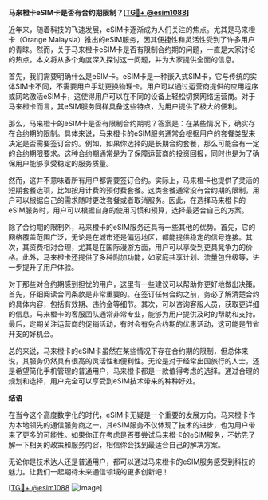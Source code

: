 **马来橙卡eSIM卡是否有合约期限制？[[TG💪+ @esim1088](https://t.me/s/esim1088)]**

近年来，随着科技的飞速发展，eSIM卡逐渐成为人们关注的焦点。尤其是马来橙卡（Orange Malaysia）推出的eSIM服务，因其便捷性和灵活性受到了许多用户的青睐。然而，关于马来橙卡eSIM卡是否有限制合约期的问题，一直是大家讨论的热点。本文将从多个角度深入探讨这一问题，并为大家提供全面的信息。

首先，我们需要明确什么是eSIM卡。eSIM卡是一种嵌入式SIM卡，它与传统的实体SIM卡不同，不需要用户手动更换物理卡。用户可以通过运营商提供的应用程序或网站激活eSIM卡，这使得用户可以在不同的设备上轻松切换网络运营商。对于马来橙卡而言，其eSIM服务同样具备这些特点，为用户提供了极大的便利。

那么，马来橙卡的eSIM卡是否有限制合约期呢？答案是：在某些情况下，确实存在合约期的限制。具体来说，马来橙卡的eSIM服务通常会根据用户的套餐类型来决定是否需要签订合约。例如，如果你选择的是长期合约套餐，那么可能会有一定的合约期限要求。这种合约期通常是为了保障运营商的投资回报，同时也是为了确保用户能够享受稳定的服务质量。

然而，这并不意味着所有用户都需要签订合约。实际上，马来橙卡也提供了灵活的短期套餐选项，比如按月计费的预付费套餐。这类套餐通常没有合约期的限制，用户可以根据自己的需求随时更改套餐或者取消服务。因此，在选择马来橙卡的eSIM服务时，用户可以根据自身的使用习惯和预算，选择最适合自己的方案。

除了合约期的限制外，马来橙卡的eSIM服务还具有一些其他的优势。首先，它的网络覆盖范围广泛，无论是在城市还是偏远地区，都能提供稳定的信号连接。其次，其资费相对合理，尤其是在国际漫游方面，用户可以享受到更具竞争力的价格。此外，马来橙卡还提供了多种附加功能，如家庭共享计划、流量包升级等，进一步提升了用户体验。

对于那些对合约期感到担忧的用户，这里有一些建议可以帮助你更好地做出决策。首先，仔细阅读合同条款是非常重要的。在签订任何合约之前，务必了解清楚合约的具体内容，包括有效期、违约金等细节。其次，可以咨询客服人员，获取更详细的信息。马来橙卡的客服团队通常非常专业，能够为用户提供及时的帮助和支持。最后，定期关注运营商的促销活动，有时会有免合约期的优惠活动，这可能是节省开支的好机会。

总的来说，马来橙卡的eSIM卡虽然在某些情况下存在合约期的限制，但总体来说，其服务仍然具有很高的灵活性和便利性。无论是对于经常出国旅行的人士，还是希望简化手机管理的普通用户，马来橙卡都是一款值得考虑的选择。通过合理的规划和选择，用户完全可以享受到eSIM技术带来的种种好处。

**结语**

在当今这个高度数字化的时代，eSIM卡无疑是一个重要的发展方向。马来橙卡作为本地领先的通信服务商之一，其eSIM服务不仅体现了技术的进步，也为用户带来了更多的可能性。如果你正在考虑是否要尝试马来橙卡的eSIM服务，不妨先了解一下相关的政策和服务内容，相信你会找到最适合自己的解决方案。

无论你是技术达人还是普通用户，都可以通过马来橙卡的eSIM服务感受到科技的魅力。让我们一起期待未来通信领域的更多创新吧！

[[TG💪+ @esim1088](https://t.me/s/esim1088) ![Image](https://i.postimg.cc/4NQfJmqS/Snipaste-2025-05-13-00-14-12.png)]